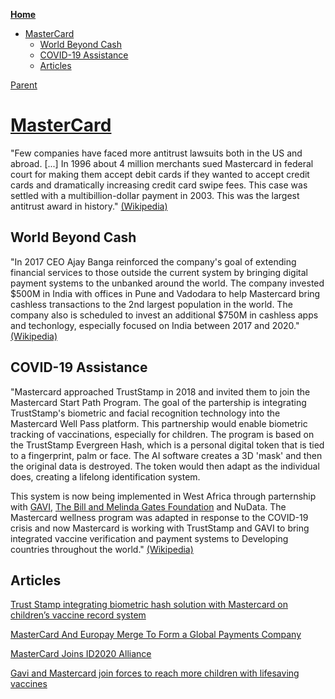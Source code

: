 <!-- START doctoc generated TOC please keep comment here to allow auto update -->
<!-- DON'T EDIT THIS SECTION, INSTEAD RE-RUN doctoc TO UPDATE -->
**[Home](#pages/blog/cv19/index)**

- [MasterCard](#mastercard)
  - [World Beyond Cash](#world-beyond-cash)
  - [COVID-19 Assistance](#covid-19-assistance)
  - [Articles](#articles)

<!-- END doctoc generated TOC please keep comment here to allow auto update -->

[Parent](#pages/blog/cv19/artificial)

# [MasterCard](https://en.wikipedia.org/wiki/MasterCard)



"Few companies have faced more antitrust lawsuits both in the US and abroad.
[...]
In 1996 about 4 million merchants sued Mastercard in federal court for making 
them accept debit cards if they wanted to accept credit cards and dramatically 
increasing credit card swipe fees. This case was settled with a 
multibillion-dollar payment in 2003. This was the largest antitrust award in 
history."
[(Wikipedia)](https://en.wikipedia.org/wiki/MasterCard)

## World Beyond Cash

"In 2017 CEO Ajay Banga reinforced the company's goal of extending financial 
services to those outside the current system by bringing digital payment 
systems to the unbanked around the world. The company invested $500M in India 
with offices in Pune and Vadodara to help Mastercard bring cashless 
transactions to the 2nd largest population in the world. The company also is 
scheduled to invest an additional $750M in cashless apps and techonlogy, 
especially focused on India between 2017 and 2020."
[(Wikipedia)](https://en.wikipedia.org/wiki/MasterCard)

## COVID-19 Assistance

"Mastercard approached TrustStamp in 2018 and invited them to join the 
Mastercard Start Path Program. The goal of the partership is integrating 
TrustStamp's biometric and facial recognition technology into the Mastercard 
Well Pass platform. This partnership would enable biometric tracking of 
vaccinations, especially for children. The program is based on the TrustStamp 
Evergreen Hash, which is a personal digital token that is tied to a 
fingerprint, palm or face. The AI software creates a 3D 'mask' and then the 
original data is destroyed. The token would then adapt as the individual 
does, creating a lifelong identification system.

This system is now being implemented in West Africa through parternship 
with [GAVI](#pages/blog/cv19/gavi), 
[The Bill and Melinda Gates Foundation](#pages/blog/cv19/bilmel)
and NuData. The Mastercard 
wellness program was adapted in response to the COVID-19 crisis and now 
Mastercard is working with TrustStamp and GAVI to bring integrated vaccine 
verification and payment systems to Developing countries throughout the world."
[(Wikipedia)](https://en.wikipedia.org/wiki/MasterCard)


## Articles

[Trust Stamp integrating biometric hash solution with Mastercard on children’s vaccine record system](https://www.biometricupdate.com/202007/trust-stamp-integrating-biometric-hash-solution-with-mastercard-on-childrens-vaccine-record-system)

[MasterCard And Europay Merge To Form a Global Payments Company](https://www.banktech.com/payments/mastercard-and-europay-merge-to-form-a-global-payments-company/d/d-id/1288945.html)

[MasterCard Joins ID2020 Alliance](https://mastercardcontentexchange.com/newsroom/press-releases/2020/may/mastercard-joins-id2020-alliance/)

[Gavi and Mastercard join forces to reach more children with lifesaving vaccines](https://www.gavi.org/news/media-room/gavi-and-mastercard-join-forces-reach-more-children-lifesaving-vaccines)
